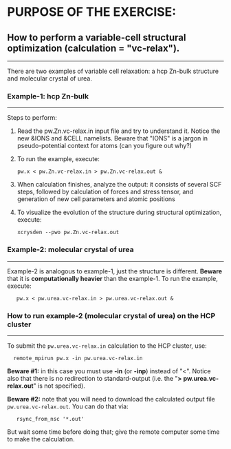 # PURPOSE OF THE EXERCISE:
## How to perform a variable-cell structural optimization (calculation = "vc-relax").
------------------------------------------------------

There are two examples of variable cell relaxation: a hcp Zn-bulk
structure and molecular crystal of urea.


### Example-1: hcp Zn-bulk
--------------------------
  
Steps to perform:

1. Read the pw.Zn.vc-relax.in input file and try to understand
   it. Notice the new &IONS and &CELL namelists. Beware that "IONS" is
   a jargon in pseudo-potential context for atoms (can you figure out
   why?)

   
2. To run the example, execute:

       pw.x < pw.Zn.vc-relax.in > pw.Zn.vc-relax.out &


3. When calculation finishes, analyze the output: it consists of
   several SCF steps, followed by calculation of forces and stress
   tensor, and generation of new cell parameters and atomic positions


4. To visualize the evolution of the structure during structural
   optimization, execute:

       xcrysden --pwo pw.Zn.vc-relax.out


### Example-2: molecular crystal of urea
----------------------------------------

Example-2 is analogous to example-1, just the structure is different.
**Beware** that it is **computationally heavier** than the example-1. To run
the example, execute:

       pw.x < pw.urea.vc-relax.in > pw.urea.vc-relax.out &


### How to run example-2 (molecular crystal of urea) on the HCP cluster
----------------------------------------

To submit the `pw.urea.vc-relax.in` calculation to the HCP cluster, use:

      remote_mpirun pw.x -in pw.urea.vc-relax.in

**Beware #1:** in this case you must use **-in** (or **-inp**) instead of
"<". Notice also that there is no redirection to standard-output
(i.e. the "**> pw.urea.vc-relax.out**" is not specified).

**Beware #2:** note that you will need to download the calculated
output file `pw.urea.vc-relax.out`. You can do that via:

       rsync_from_nsc '*.out'

But wait some time before doing that; give the remote computer some
time to make the calculation.
